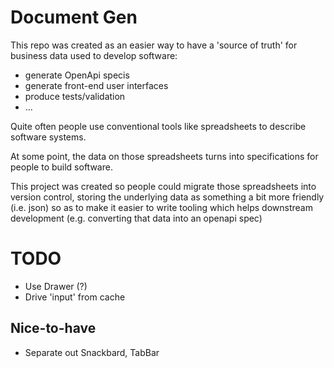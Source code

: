 # Document Gen

This repo was created as an easier way to have a 'source of truth' for business data used to develop software:

- generate OpenApi specis
- generate front-end user interfaces
- produce tests/validation
- ...

Quite often people use conventional tools like spreadsheets to describe software systems.

At some point, the data on those spreadsheets turns into specifications for people to build software.

This project was created so people could migrate those spreadsheets into version control, storing the underlying data as something a bit more friendly (i.e. json) so as to make it easier to write tooling which helps downstream development (e.g. converting that data into an openapi spec)

# TODO

- Use Drawer (?)
- Drive 'input' from cache

## Nice-to-have

- Separate out Snackbard, TabBar
